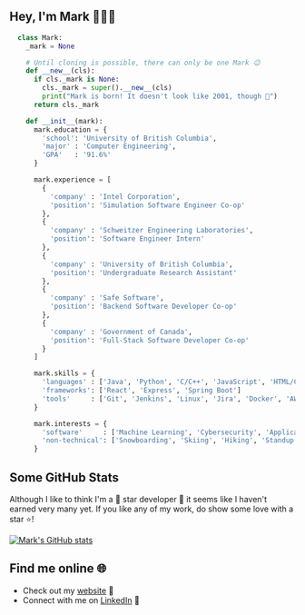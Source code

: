 ## Hey, I'm Mark 👋👨‍💻

```python
  class Mark:
    _mark = None

    # Until cloning is possible, there can only be one Mark 😉
    def __new__(cls):
      if cls._mark is None:
        cls._mark = super().__new__(cls)
        print("Mark is born! It doesn't look like 2001, though 🤔")
      return cls._mark

    def __init__(mark):
      mark.education = {
        'school': 'University of British Columbia',
        'major' : 'Computer Engineering',
        'GPA'   : '91.6%'
      }

      mark.experience = [
        {
          'company' : 'Intel Corporation',
          'position': 'Simulation Software Engineer Co-op'
        },
        {
          'company' : 'Schweitzer Engineering Laboratories',
          'position': 'Software Engineer Intern'
        },
        {
          'company' : 'University of British Columbia',
          'position': 'Undergraduate Research Assistant'
        },
        {
          'company' : 'Safe Software',
          'position': 'Backend Software Developer Co-op'
        },
        {
          'company' : 'Government of Canada',
          'position': 'Full-Stack Software Developer Co-op'
        }
      ]

      mark.skills = {
        'languages' : ['Java', 'Python', 'C/C++', 'JavaScript', 'HTML/CSS', 'SQL', 'SystemVerilog'],
        'frameworks': ['React', 'Express', 'Spring Boot']
        'tools'     : ['Git', 'Jenkins', 'Linux', 'Jira', 'Docker', 'AWS']
      }

      mark.interests = {
        'software'     : ['Machine Learning', 'Cybersecurity', 'Application Development', 'Automation'],
        'non-technical': ['Snowboarding', 'Skiing', 'Hiking', 'Standup Comedy', 'Skin Care', 'Arabic']
      }
```

## Some GitHub Stats
Although I like to think I'm a 🌟 star developer 🌟 it seems like I haven't earned very many yet. If you like any of my work, do show some love with a star ⭐!

[![Mark's GitHub stats](https://github-readme-stats.vercel.app/api?username=Mark-Mekhail&hide=contribs&show_icons=true)](https://github.com/anuraghazra/github-readme-stats)

## Find me online 🌐
- Check out my [website](https://mark-mekhail.github.io/About-Mark/) 🔗
- Connect with me on [LinkedIn](https://www.linkedin.com/in/markmekhail/) 🤝
